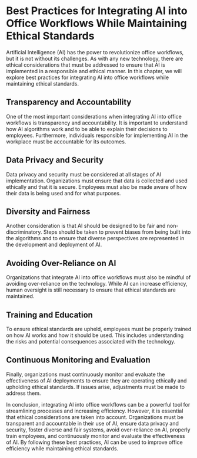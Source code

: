 # Best Practices for Integrating AI into Office Workflows While Maintaining Ethical Standards

Artificial Intelligence (AI) has the power to revolutionize office workflows, but it is not without its challenges. As with any new technology, there are ethical considerations that must be addressed to ensure that AI is implemented in a responsible and ethical manner. In this chapter, we will explore best practices for integrating AI into office workflows while maintaining ethical standards.

Transparency and Accountability
-------------------------------

One of the most important considerations when integrating AI into office workflows is transparency and accountability. It is important to understand how AI algorithms work and to be able to explain their decisions to employees. Furthermore, individuals responsible for implementing AI in the workplace must be accountable for its outcomes.

Data Privacy and Security
-------------------------

Data privacy and security must be considered at all stages of AI implementation. Organizations must ensure that data is collected and used ethically and that it is secure. Employees must also be made aware of how their data is being used and for what purposes.

Diversity and Fairness
----------------------

Another consideration is that AI should be designed to be fair and non-discriminatory. Steps should be taken to prevent biases from being built into the algorithms and to ensure that diverse perspectives are represented in the development and deployment of AI.

Avoiding Over-Reliance on AI
----------------------------

Organizations that integrate AI into office workflows must also be mindful of avoiding over-reliance on the technology. While AI can increase efficiency, human oversight is still necessary to ensure that ethical standards are maintained.

Training and Education
----------------------

To ensure ethical standards are upheld, employees must be properly trained on how AI works and how it should be used. This includes understanding the risks and potential consequences associated with the technology.

Continuous Monitoring and Evaluation
------------------------------------

Finally, organizations must continuously monitor and evaluate the effectiveness of AI deployments to ensure they are operating ethically and upholding ethical standards. If issues arise, adjustments must be made to address them.

In conclusion, integrating AI into office workflows can be a powerful tool for streamlining processes and increasing efficiency. However, it is essential that ethical considerations are taken into account. Organizations must be transparent and accountable in their use of AI, ensure data privacy and security, foster diverse and fair systems, avoid over-reliance on AI, properly train employees, and continuously monitor and evaluate the effectiveness of AI. By following these best practices, AI can be used to improve office efficiency while maintaining ethical standards.
